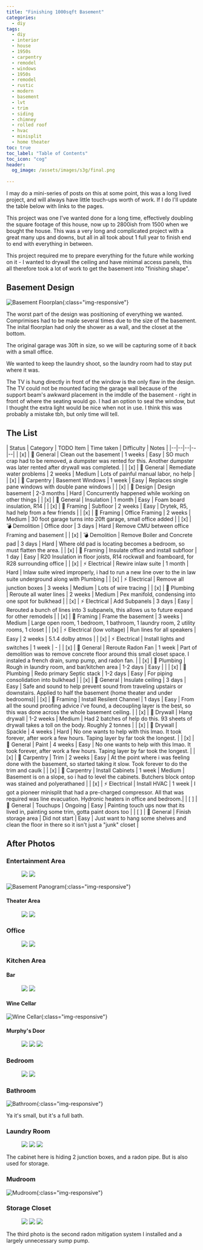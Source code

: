 ```yaml
---
title: "Finishing 1000sqft Basement"
categories:
  - diy
tags:
  - diy
  - interior
  - house
  - 1950s
  - carpentry
  - remodel
  - windows
  - 1950s
  - remodel
  - rustic
  - modern
  - basement
  - lvt
  - trim
  - siding
  - chimney
  - rolled roof
  - hvac
  - minisplit
  - home theater
toc: true
toc_label: "Table of Contents"
toc_icon: "cog"
header:
  og_image: /assets/images/s3g/final.png
  
---
```


I may do a mini-series of posts on this at some point, this was a long lived project, and will always have little touch-ups worth of work. If I do I'll update the table below with links to the pages.

This project was one I've wanted done for a long time, effectively doubling the square footage of this house, now up to 2800ish from 1500 when we bought the house. This was a very long and complicated project with a great many ups and downs, but all in all took about 1 full year to finish end to end with everything in between.

This project required me to prepare everything for the future while working on it - I wanted to drywall the ceiling and have minimal access panels, this all therefore took a lot of work to get the basement into "finishing shape".

## Basement Design

![Basement Floorplan](/assets/images/basement/after/floorplan.drawio.png){:class="img-responsive"}

The worst part of the design was positioning of everything we wanted. Comprimises had to be made several times due to the size of the basement. The inital floorplan had only the shower as a wall, and the closet at the bottom.

The original garage was 30ft in size, so we will be capturing some of it back with a small office.

We wanted to keep the laundry shoot, so the laundry room had to stay put where it was.

The TV is hung directly in front of the window is the only flaw in the design. The TV could not be mounted facing the garage wall because of the support beam's awkward placement in the imddle of the basement - right in front of where the seating would go. I had an option to seal the window, but I thought the extra light would be nice when not in use. I think this was probably a mistake tbh, but only time will tell.

## The List

| Status | Category | TODO Item | Time taken | Difficulty | Notes |
|--|--|--|--|--|
| [x] | 🧰 General | Clean out the basement | 1 weeks | Easy | SO much crap had to be removed, a dumpster was rented for this. Another dumpster was later rented after drywall was completed. |
| [x] | 🧰 General | Remediate water problems | 2 weeks | Medium | Lots of painful manual labor, no help |
| [x] | 📐 Carpentry | Basement Windows | 1 week | Easy | Replaces single pane windows with double pane windows |
| [x] | 📔 Design | Design basement | 2-3 months | Hard | Concurrently happened while working on other things |
| [x] | 🧰 General | Insulation | 1 month | Easy | Foam board insulation, R14 |
| [x] | 🔨 Framing | Subfloor | 2 weeks | Easy | Drytek, R5, had help from a few friends |
| [x] | 🔨 Framing | Office Framing | 2 weeks | Medium | 30 foot garage turns into 20ft garage, small office added |
| [x] | 💣 Demolition | Office door | 3 days | Hard | Remove CMU between office Framing and basement |
| [x] | 💣 Demolition | Remove Boiler and Concrete pad | 3 days | Hard | Where old pad is locating becomes a bedroom, so must flatten the area. |
| [x] | 🔨 Framing | Insulate office and install subfloor | 1 day | Easy | R20 Insulation in floor joists, R14 rockwall and foamboard, for R28 surrounding office |
| [x] | ⚡ Electrical | Rewire inlaw suite | 1 month | Hard | Inlaw suite wired improperly, i had to run a new line over to the in law suite underground along with Plumbing |
| [x] | ⚡ Electrical | Remove all junction boxes | 3 weeks | Medium | Lots of wire tracing |
| [x] | 🔧 Plumbing | Reroute all water lines | 2 weeks | Medium | Pex manifold, condensing into one spot for bulkhead |
| [x] | ⚡ Electrical | Add Subpanels | 3 days |  Easy | Rerouted a bunch of lines into 3 subpanels, this allows us to future expand for other remodels |
| [x] | 🔨 Framing | Frame the basement | 3 weeks |  Medium | Large open room, 1 bedroom, 1 bathroom, 1 laundry room, 2 utility rooms, 1 closet |
| [x] | ⚡ Electrical (low voltage) | Run lines for all speakers |  Easy | 2 weeks | 5.1.4 dolby atmos |
| [x] | ⚡ Electrical | Install lights and switches | 1 week | - |
| [x] | 🧰 General | Reroute Radon Fan | 1 week | Part of demolition was to remove concrete floor around this small closet space. I instaled a french drain, sump pump, and radon fan. |
| [x] | 🔧 Plumbing | Rough in laundry room, and bar/kitchen area | 1-2 days | Easy | |
| [x] | 🔧 Plumbing | Redo primary Septic stack  | 1-2 days | Easy | For piping consolidation into bulkhead |
| [x] | 🧰 General | Insulate ceiling | 3 days | Easy | Safe and sound to help prevent sound from traveling upstairs or downstairs. Applied to half the basement (home theater and under bedrooms)|
| [x] | 🔨 Framing | Install Resilent Channel | 1 days | Easy | From all the sound proofing advice i've found, a decoupling layer is the best, so this was done across the whole basement ceiling. |
| [x] | 🎨 Drywall | Hang drywall | 1-2 weeks | Medium | Had 2 batches of help do this. 93 sheets of drywall takes a toll on the body. Roughly 2 tonnes |
| [x] | 🎨 Drywall | Spackle | 4 weeks | Hard | No one wants to help with this lmao. It took forever, after work a few hours. Taping layer by far took the longest. |
| [x] | 🧰 General | Paint | 4 weeks | Easy | No one wants to help with this lmao. It took forever, after work a few hours. Taping layer by far took the longest. |
| [x] | 📐 Carpentry | Trim | 2 weeks | Easy | At the point where i was feeling done with the basement, so started taking it slow. Took forever to do the trim and caulk |
| [x] | 📐 Carpentry | Install Cabinets | 1 week | Medium | Basement is on a slope, so i had to level the cabinets. Butchers block ontop was stained and polyerathaned |
| [x] | ⚡ Electrical | Install HVAC | 1 week | I got a pioneer minisplit that had a pre-charged compressor. All that was required was line evacuation. Hydronic heaters in office and bedroom.|
| [ ] | 🧰 General | Touchups | Ongoing | Easy | Painting touch ups now that its lived in, painting some trim, gotta paint doors too |
| [ ] | 🧰 General | Finish storage area | Did not start | Easy | Just want to hang some shelves and clean the floor in there so it isn't just a "junk" closet |


## After Photos

### Entertainment Area

<figure class="half">
  <a href="/assets/images/basement/after/basement-1.jpg"><img src="/assets/images/basement/after/basement-1.jpg"></a>
  <a href="/assets/images/basement/after/basement-2.jpg"><img src="/assets/images/basement/after/basement-2.jpg"></a>
</figure>

![Basement Panogram](/assets/images/basement/after/basement-pano.jpg){:class="img-responsive"}

#### Theater Area

<figure class="half">
  <a href="/assets/images/basement/after/theater-1.jpg"><img src="/assets/images/basement/after/theater-1.jpg"></a>
  <a href="/assets/images/basement/after/theater-2.jpg"><img src="/assets/images/basement/after/theater-2.jpg"></a>
</figure>

### Office

<figure class="half">
  <a href="/assets/images/basement/after/office-1.jpg"><img src="/assets/images/basement/after/office-1.jpg"></a>
  <a href="/assets/images/basement/after/office-2.jpg"><img src="/assets/images/basement/after/office-2.jpg"></a>
</figure>

### Kitchen Area

#### Bar

<figure class="half">
  <a href="/assets/images/basement/after/bar-1.jpg"><img src="/assets/images/basement/after/bar-1.jpg"></a>
  <a href="/assets/images/basement/after/stairs.jpg"><img src="/assets/images/basement/after/stairs.jpg"></a>
</figure>

#### Wine Cellar

![Wine Cellar](/assets/images/basement/after/wine-cellar.jpg){:class="img-responsive"}

#### Murphy's Door

<figure class="third">
  <a href="/assets/images/basement/after/murphy-1.jpg"><img src="/assets/images/basement/after/murphy-1.jpg"></a>
  <a href="/assets/images/basement/after/murphy-2.jpg"><img src="/assets/images/basement/after/murphy-2.jpg"></a>
  <a href="/assets/images/basement/after/murphy-open.jpg"><img src="/assets/images/basement/after/murphy-open.jpg"></a>
</figure>

### Bedroom

<figure class="half">
  <a href="/assets/images/basement/after/bedroom-1.jpg"><img src="/assets/images/basement/after/bedroom-1.jpg"></a>
  <a href="/assets/images/basement/after/bedroom-2.jpg"><img src="/assets/images/basement/after/bedroom-2.jpg"></a>
</figure>


### Bathroom

![Bathroom](/assets/images/basement/after/bathroom.jpg){:class="img-responsive"}

Ya it's small, but it's a full bath.

### Laundry Room

<figure class="third">
  <a href="/assets/images/basement/after/laundry-1.jpg"><img src="/assets/images/basement/after/laundry-1.jpg"></a>
  <a href="/assets/images/basement/after/laundry-2.jpg"><img src="/assets/images/basement/after/laundry-2.jpg"></a>
  <a href="/assets/images/basement/after/laundry-3.jpg"><img src="/assets/images/basement/after/laundry-3.jpg"></a>
</figure>

The cabinet here is hiding 2 junction boxes, and a radon pipe. But is also used for storage.

### Mudroom

![Mudroom](/assets/images/basement/after/mudroom.jpg){:class="img-responsive"}

### Storage Closet

<figure class="third">
  <a href="/assets/images/basement/after/storage-closet-1.jpg"><img src="/assets/images/basement/after/storage-closet-1.jpg"></a>
  <a href="/assets/images/basement/after/storage-closet-2.jpg"><img src="/assets/images/basement/after/storage-closet-2.jpg"></a>
  <a href="/assets/images/basement/after/radon-sump.jpg"><img src="/assets/images/basement/after/radon-sump.jpg"></a>
</figure>

The third photo is the second radon mitigation system I installed and a largely unnecessary sump pump.